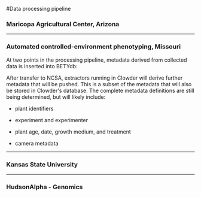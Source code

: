 #Data processing pipeline

### Maricopa Agricultural Center, Arizona
------------------------

### Automated controlled-environment phenotyping, Missouri

At two points in the processing pipeline, metadata derived from collected data is inserted into BETYdb:

After transfer to NCSA, extractors running in Clowder will derive further metadata that will be pushed. This is a subset of the metadata that will also be stored in Clowder's database. The complete metadata definitions are still being determined, but will likely include:

- plant identifiers

- experiment and experimenter

- plant age, date, growth medium, and treatment

- camera metadata
------------------------

### Kansas State University
------------------
### HudsonAlpha - Genomics